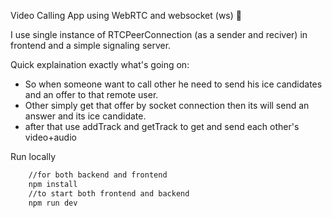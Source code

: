Video Calling App using WebRTC and websocket (ws) 🚀

I use single instance of RTCPeerConnection (as a sender and reciver) in frontend
and a simple signaling server.

Quick explaination exactly what's going on:

<ul>
<li>
So when someone want to call other he need to send his ice candidates and an offer to that remote user.
</li>
<li>
Other simply get that offer by socket connection then its will send an answer and its ice candidate.
</li>
<li>
after that use addTrack and getTrack to get and send each other's video+audio
</li>
</ul>

Run locally

```bash
    //for both backend and frontend
    npm install
    //to start both frontend and backend
    npm run dev
```
